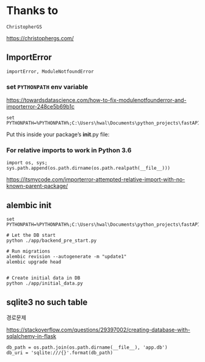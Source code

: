 # Thanks to
`ChristopherGS`

https://christophergs.com/

## ImportError
`importError, ModuleNotfoundError`

### set `PYTHONPATH` env variable
https://towardsdatascience.com/how-to-fix-modulenotfounderror-and-importerror-248ce5b69b1c

```shell
set PYTHONPATH=%PYTHONPATH%;C:\Users\hwal\Documents\python_projects\fastAPIHello\ChristopherGS\
```

Put this inside your package’s __init__.py file:

### For relative imports to work in Python 3.6
```python3
import os, sys; sys.path.append(os.path.dirname(os.path.realpath(__file__)))
```
https://itsmycode.com/importerror-attempted-relative-import-with-no-known-parent-package/


## alembic init

```shell
set PYTHONPATH=%PYTHONPATH%;C:\Users\hwal\Documents\python_projects\fastAPIHello\ChristopherGS\

# Let the DB start
python ./app/backend_pre_start.py

# Run migrations
alembic revision --autogenerate -m "update1" 
alembic upgrade head


# Create initial data in DB
python ./app/initial_data.py
```

## sqlite3 no such table

경로문제

https://stackoverflow.com/questions/29397002/creating-database-with-sqlalchemy-in-flask

```python3
db_path = os.path.join(os.path.dirname(__file__), 'app.db')
db_uri = 'sqlite:///{}'.format(db_path)
```


